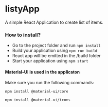 # listyApp

A simple React Application to create list of items.

### How to install?

- Go to the project folder and run ```npm install```
- Build your application using ```npm run build```
- React app will be emitted in the /build folder
- Start your application using ```npm start```

#### Material-UI is used in the applicaton

Make sure you run the following commands:

```npm install @material-ui/core```

```npm install @material-ui/icons```


